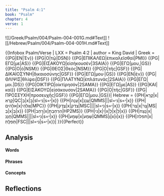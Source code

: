 ```yaml
---
title: "Psalm 4:1"
book: "Psalm"
chapter: 4
verse: 1
---
```

![[/Greek/Psalm/004/Psalm-004-001G.md#Text]]
![[/Hebrew/Psalm/004/Psalm-004-001H.md#Text]]

{{Infobox Psalm/Verse |
  LXX = Psalm 4:2 |
  author = King David |
  Greek = {{PG|ΕΝ|Ἐν}} {{PG|Ο|τῷ|DSN}} {{PG|ΕΠΙΚΑΛΕΩ|ἐπικαλεῖσθαί|PMI}} {{PG|ΕΓΩ|με|AS}} {{PG|ΕΙΣΑΚΟΥΩ|εἰσήκουσέν|3SAIA}} {{PG|ΕΓΩ|μου,|GS}} {{PG|Ο|ὁ|NSM}} {{PG|ΘΕΟΣ|Θεὸς|NSM}} {{PG|Ο|τῆς|GSF}} {{PG|ΔΙΚΑΙΟΣΥΝΗ|δικαιοσύνης|GSF}} {{PG|ΕΓΩ|μου·|GS}} {{PG|ΕΝ|ἐν}} {{PG|ΘΛΙΨΙΣ|θλίψει|DSF}} {{PG|ΠΛΑΤΥΝΩ|ἐπλάτυνάς|2SAIA}} {{PG|ΕΓΩ|μοι.|DS}} {{PG|ΟΙΚΤΙΡΩ|οἰκτίρησόν|2SAMA}} {{PG|ΕΓΩ|με|AS}} {{PG|ΚΑΙ|καὶ}} {{PG|ΕΙΣΑΚΟΥΩ|εἰσάκουσον|2SAMA}} {{PG|Ο|τῆς|GSF}} {{PG|ΠΡΟΣΕΥΧΗ|προσευχῆς|GSF}} {{PG|ΕΓΩ|μου.|GS}}|
  Hebrew = {{PH|קָרָא|x|קָרְאִ|QC|בְּ|x|בְּ|sl=ני|s=י|x}} {{PH|עָנָה|x|עֲנֵנִ|QMMS|||sl=ני|s=י|x}} {{PH|אלהים|x|אֱלֹהֵי|MPC}} {{PH|צֶדֶק|x|צִדְקִ|MSC||||sl=ני|s=י|x}} {{PH|צַר|x|צָּר|MS|בְּ|x|בַּ|x}} {{PH|רָחַב|x|הִרְחַבְתָּ|HP2MS}} {{PH|ני|x|י|x|לְ|x|לִּ|x}} {{PH|נָצַח|x|חָנֵּנִ|QMMS||||sl=ני|s=י|x}} {{PH|שָׁמַע|x|שְׁמַע|QMMS|וְ|x|וּ|x}} {{PH|תפלה|x|תְּפִלָּתִ|FSC|||sl=ני|s=י|x}}׃|
}}{{Perfect}}

## Analysis

#### Words

#### Phrases

#### Concepts

## Reflections
